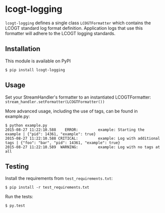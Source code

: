 lcogt-logging
=============

`lcogt-logging` defines a single class `LCOGTFormatter` which contains the LCOGT
standard log format definition. Application logs that use this formatter will
adhere to the LCOGT logging standards.

Installation
------------
This module is available on PyPI

`$ pip install lcogt-logging`

Usage
-----
Set your StreamHandler's formatter to an instantiated LCOGTFormatter:
`stream_handler.setFormatter(LCOGTFormatter())`

More advanced usage, including the use of tags, can be found in example.py:

```
$ python example.py
2015-08-27 11:22:10.588    ERROR:         example: Starting the example | {"pid": 14361, "example": true}
2015-08-27 11:22:10.588 CRITICAL:         example: Log with additional tags | {"foo": "bar", "pid": 14361, "example": true}
2015-08-27 11:22:10.589  WARNING:         example: Log with no tags at all
```

Testing
-------

Install the requirements from `test_requirements.txt`:

`$ pip install -r test_requirements.txt`

Run the tests:

`$ py.test`
